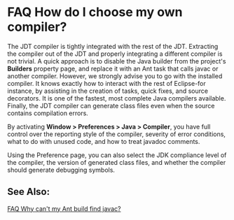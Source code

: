 

FAQ How do I choose my own compiler?
====================================

The JDT compiler is tightly integrated with the rest of the JDT. Extracting the compiler out of the JDT and properly integrating a different compiler is not trivial. A quick approach is to disable the Java builder from the project's **Builders** property page, and replace it with an Ant task that calls javac or another compiler. However, we strongly advise you to go with the installed compiler. It knows exactly how to interact with the rest of Eclipse-for instance, by assisting in the creation of tasks, quick fixes, and source decorators. It is one of the fastest, most complete Java compilers available. Finally, the JDT compiler can generate class files even when the source contains compilation errors.

  

By activating **Window > Preferences > Java > Compiler**, you have full control over the reporting style of the compiler, severity of error conditions, what to do with unused code, and how to treat javadoc comments.

  

  
Using the Preference page, you can also select the JDK compliance level of the compiler, the version of generated class files, and whether the compiler should generate debugging symbols.

See Also:
---------

[FAQ Why can't my Ant build find javac?](FAQ_Why_can't_my_Ant_build_find_javac.md)

